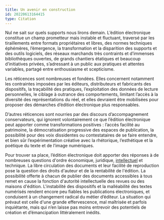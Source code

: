 ```yaml
---
title: Un avenir en construction
id: 20220613164415
type: Citation
---
```


Nul ne sait sur quels supports nous lirons demain. L’édition électronique constitue un champ prometteur mais instable et fluctuant, traversé par les tiraillements entre formats propriétaires et libres, des normes techniques éphémères, l’émergence, la transformation et la disparition des supports et des outils logiciels, des réseaux marchands très contraints et d’immenses bibliothèques ouvertes, de grands chantiers étatiques et beaucoup d’initiatives privées, s’adressant à un public aux pratiques et attentes variables, partagé entre enthousiasme et scepticisme.

Les réticences sont nombreuses et fondées. Elles concernent notamment les contraintes imposées par les éditeurs, distributeurs et fabricants des dispositifs, la traçabilité des pratiques, l’exploitation des données de lecture personnelles, le ciblage à outrance des comportements, limitant l’accès à la diversité des représentations du réel, et elles devraient être mobilisées pour proposer des démarches d’édition électronique plus responsables.

D’autres réticences sont nourries par des discours d’accompagnement conservateurs, qui ignorent volontairement ce que l’édition électronique peut apporter comme transformations positives : l’accès facilité au patrimoine, la démocratisation progressive des espaces de publication, la possibilité pour des voix dissidentes ou contestataires de se faire entendre, et bien sûr l’expérimentation créative avec la rhétorique, l’esthétique et la poétique du texte et de l’image numériques.

Pour trouver sa place, l’édition électronique doit apporter des réponses à de nombreuses questions d'ordre économique, juridique, [intellectuel](http://www.universalis-edu.com.ezproxy.u-bordeaux-montaigne.fr/encyclopedie/intellectuel/) et technique. La libre circulation des documents et leur facilité de reproduction pose la question des droits d'auteur et de la rentabilité de l'édition. La possibilité offerte à chacun de publier des documents accessibles à tous remet en cause la fonction d'autorité intellectuelle des revues ou des maisons d'édition. L'instabilité des dispositifs et la malléabilité des textes numérisés rendent encore peu fiables les publications électroniques, et conduisent à un changement radical du métier d’éditeur. La situation qui prévaut est celle d'une grande effervescence, mal maîtrisée et parfois inquiétante, mais qui n’en laisse pas moins entrevoir des potentiels de création et d’émancipation littéralement inédits.